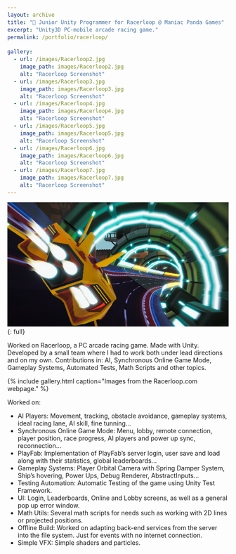```yaml
---
layout: archive
title: "🚀 Junior Unity Programmer for Racerloop @ Maniac Panda Games"
excerpt: "Unity3D PC-mobile arcade racing game."
permalink: /portfolio/racerloop/

gallery:
  - url: /images/Racerloop2.jpg
    image_path: images/Racerloop2.jpg
    alt: "Racerloop Screenshot"
  - url: /images/Racerloop3.jpg
    image_path: images/Racerloop3.jpg
    alt: "Racerloop Screenshot"
  - url: /images/Racerloop4.jpg
    image_path: images/Racerloop4.jpg
    alt: "Racerloop Screenshot"
  - url: /images/Racerloop5.jpg
    image_path: images/Racerloop5.jpg
    alt: "Racerloop Screenshot"
  - url: /images/Racerloop6.jpg
    image_path: images/Racerloop6.jpg
    alt: "Racerloop Screenshot"
  - url: /images/Racerloop7.jpg
    image_path: images/Racerloop7.jpg
    alt: "Racerloop Screenshot"
---
```

<!--
sidebar:
  - title: "   Role"
    image: /images/foto.jpg
    image_alt: "logo"
    text: "   Junior Unity Programmer"
  - title: "   Responsibilities"
    text: "   Implementing and designing different game systems, mainly on AI and the Synchronous Online Mode."
-->
![full](/images/Racerloop.jpg){: full}

Worked on Racerloop, a PC arcade racing game. Made with Unity. Developed by a
small team where I had to work both under lead directions and on my own.
Contributions in: AI, Synchronous Online Game Mode, Gameplay Systems, Automated Tests, Math Scripts and other topics.


{% include gallery.html caption="Images from the Racerloop.com webpage." %}

Worked on:
- AI Players: Movement, tracking, obstacle avoidance, gameplay systems, ideal racing
lane, AI skill, fine tunning...
- Synchronous Online Game Mode: Menu, lobby, remote connection, player position,
race progress, AI players and power up sync, reconnection...
- PlayFab: Implementation of PlayFab’s server login, user save and load along with
their statistics, global leaderboards...
- Gameplay Systems: Player Orbital Camera with Spring Damper System, Ship’s hovering, Power Ups, Debug Renderer, AbstractInputs...
- Testing Automation: Automatic Testing of the game using Unity Test Framework.
- UI: Login, Leaderboards, Online and Lobby screens, as well as a general pop up error
window.
- Math Utils: Several math scripts for needs such as working with 2D lines or projected positions.
- Offline Build: Worked on adapting back-end services from the server into the file
system. Just for events with no internet connection.
- Simple VFX: Simple shaders and particles.